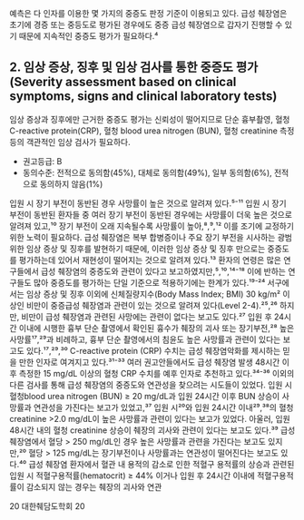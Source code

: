 예측은 다 인자를 이용한 몇 가지의 중증도 판정 기준이 이용되고 있다. 급성 췌장염은 초기에 경증 또는 중등도로 평가된 경우에도 중증 급성 췌장염으로 갑자기 진행할 수 있기 때문에 지속적인 중증도 평가가 필요하다.⁴

## 2. 임상 증상, 징후 및 임상 검사를 통한 중증도 평가(Severity assessment based on clinical symptoms, signs and clinical laboratory tests)

임상 증상과 징후에만 근거한 중증도 평가는 신뢰성이 떨어지므로 단순 흉부촬영, 혈청 C-reactive protein(CRP), 혈청 blood urea nitrogen (BUN), 혈청 creatinine 측정 등의 객관적인 임상 검사가 필요하다.
- 권고등급: B
- 동의수준: 전적으로 동의함(45%), 대체로 동의함(49%), 일부 동의함(6%), 전적으로 동의하지 않음(1%)

입원 시 장기 부전이 동반된 경우 사망률이 높은 것으로 알려져 있다.⁵⁻¹¹ 입원 시 장기 부전이 동반된 환자들 중 여러 장기 부전이 동반된 경우에는 사망률이 더욱 높은 것으로 알려져 있고,¹⁰ 장기 부전이 오래 지속될수록 사망률이 높아,⁸,⁹,¹² 이를 조기에 교정하기 위한 노력이 필요하다.
급성 췌장염은 복부 합병증이나 주요 장기 부전을 시사하는 광범위한 임상 증상 및 징후를 발현하기 때문에, 이러한 임상 증상 및 징후 만으로는 중증도를 평가하는데 있어서 재현성이 떨어지는 것으로 알려져 있다.¹³ 환자의 연령은 많은 연구들에서 급성 췌장염의 중증도와 관련이 있다고 보고하였지만,⁵,¹⁰,¹⁴⁻¹⁸ 이에 반하는 연구들도 많아 중증도를 평가하는 단일 기준으로 적용하기에는 한계가 있다.¹⁹⁻²⁴ 서구에서는 임상 증상 및 징후 이외에 신체질량지수(Body Mass Index; BMI) 30 kg/m² 이상인 비만이 중증급성 췌장염과 관련이 있는 것으로 알려져 있다(Level 2-4).²⁵,²⁶ 하지만, 비만이 급성 췌장염과 관련된 사망에는 관련이 없다는 보고도 있다.²⁷ 입원 후 24시간 이내에 시행한 흉부 단순 촬영에서 확인된 흉수가 췌장의 괴사 또는 장기부전,²⁸ 높은 사망률¹⁷,²⁹과 비례하고, 흉부 단순 촬영에서의 침윤도 높은 사망률과 관련이 있다는 보고도 있다.¹⁷,²⁹,³⁰ C-reactive protein (CRP) 수치는 급성 췌장염악화를 제시하는 믿을 만한 인자로 여겨지고 있다.³¹⁻³³ 여러 권고안들에서도 급성 췌장염 발생 48시간 이후 측정한 15 mg/dL 이상의 혈청 CRP 수치를 예후 인자로 추천하고 있다.³⁴⁻³⁶ 이외의 다른 검사를 통해 급성 췌장염의 중증도와 연관성을 찾으려는 시도들이 있었다. 입원 시 혈청blood urea nitrogen (BUN) ≥ 20 mg/dL과 입원 24시간 이후 BUN 상승이 사망률과 연관성을 가진다는 보고가 있었고,³⁷ 입원 시²⁰와 입원 24시간 이내²⁹,³⁸의 혈청 creatinine >2.0 mg/dL이 높은 사망률과 관련이 있다는 보고가 있었다. 아울러, 입원 48시간 내의 혈청 creatinine 상승이 췌장의 괴사와 관련이 있다는 보고도 있다.³⁹ 급성 췌장염에서 혈당 > 250 mg/dL인 경우 높은 사망률과 관련을 가진다는 보고도 있지만,²⁰ 혈당 > 125 mg/dL는 장기부전이나 사망률과는 연관성이 떨어진다는 보고도 있다.⁴⁰ 급성 췌장염 환자에서 혈관 내 용적의 감소로 인한 적혈구 용적률의 상승과 관련된 입원 시 적혈구용적률(hematocrit) ≥ 44% 이거나 입원 후 24시간 이내에 적혈구용적률이 감소되지 않는 경우는 췌장의 괴사와 연관

20 대한췌담도학회
<PAGE>20
